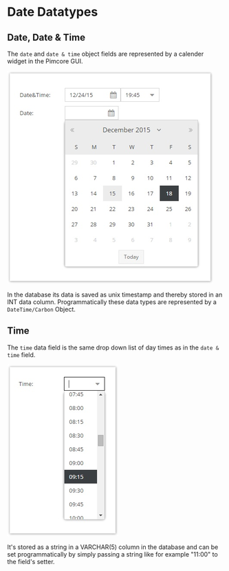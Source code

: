 # Date Datatypes

## Date, Date & Time

The `date` and `date & time` object fields are represented by a calender widget in the Pimcore GUI. 

![Date Field](../../../img/classes-datatypes-date1.jpg)

In the database its data is saved as unix timestamp and thereby stored in an INT data column. Programmatically 
these data types are represented by a `DateTime/Carbon` Object.


## Time

The `time` data field is the same drop down list of day times as in the `date & time` field.

![Time Field](../../../img/classes-datatypes-date2.jpg)

It's stored as a string in a VARCHAR(5) column in the database and can be set programmatically by simply passing a 
string like for example "11:00" to the field's setter.


